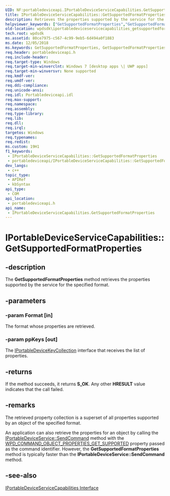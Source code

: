 ```yaml
---
UID: NF:portabledeviceapi.IPortableDeviceServiceCapabilities.GetSupportedFormatProperties
title: IPortableDeviceServiceCapabilities::GetSupportedFormatProperties (portabledeviceapi.h)
description: Retrieves the properties supported by the service for the specified format.
helpviewer_keywords: ["GetSupportedFormatProperties","GetSupportedFormatProperties method [Windows Portable Devices SDK]","GetSupportedFormatProperties method [Windows Portable Devices SDK]","IPortableDeviceServiceCapabilities interface","IPortableDeviceServiceCapabilities interface [Windows Portable Devices SDK]","GetSupportedFormatProperties method","IPortableDeviceServiceCapabilities.GetSupportedFormatProperties","IPortableDeviceServiceCapabilities::GetSupportedFormatProperties","portabledeviceapi/IPortableDeviceServiceCapabilities::GetSupportedFormatProperties","wpdsdk.iportabledeviceservicecapabilities_getsupportedformatproperties"]
old-location: wpdsdk\iportabledeviceservicecapabilities_getsupportedformatproperties.htm
tech.root: wpdsdk
ms.assetid: 80ce7975-c567-4c99-9eb5-6d494a0f1883
ms.date: 12/05/2018
ms.keywords: GetSupportedFormatProperties, GetSupportedFormatProperties method [Windows Portable Devices SDK], GetSupportedFormatProperties method [Windows Portable Devices SDK],IPortableDeviceServiceCapabilities interface, IPortableDeviceServiceCapabilities interface [Windows Portable Devices SDK],GetSupportedFormatProperties method, IPortableDeviceServiceCapabilities.GetSupportedFormatProperties, IPortableDeviceServiceCapabilities::GetSupportedFormatProperties, portabledeviceapi/IPortableDeviceServiceCapabilities::GetSupportedFormatProperties, wpdsdk.iportabledeviceservicecapabilities_getsupportedformatproperties
req.header: portabledeviceapi.h
req.include-header: 
req.target-type: Windows
req.target-min-winverclnt: Windows 7 [desktop apps \| UWP apps]
req.target-min-winversvr: None supported
req.kmdf-ver: 
req.umdf-ver: 
req.ddi-compliance: 
req.unicode-ansi: 
req.idl: Portabledeviceapi.idl
req.max-support: 
req.namespace: 
req.assembly: 
req.type-library: 
req.lib: 
req.dll: 
req.irql: 
targetos: Windows
req.typenames: 
req.redist: 
ms.custom: 19H1
f1_keywords:
 - IPortableDeviceServiceCapabilities::GetSupportedFormatProperties
 - portabledeviceapi/IPortableDeviceServiceCapabilities::GetSupportedFormatProperties
dev_langs:
 - c++
topic_type:
 - APIRef
 - kbSyntax
api_type:
 - COM
api_location:
 - portabledeviceapi.h
api_name:
 - IPortableDeviceServiceCapabilities.GetSupportedFormatProperties
---
```


# IPortableDeviceServiceCapabilities::GetSupportedFormatProperties


## -description

The <b>GetSupportedFormatProperties</b> method retrieves the properties supported by the service for the specified format.

## -parameters

### -param Format [in]

The format whose properties are retrieved.

### -param ppKeys [out]

The <a href="https://docs.microsoft.com/windows/desktop/wpd_sdk/iportabledevicekeycollection">IPortableDeviceKeyCollection</a> interface that receives the list of properties.

## -returns

If the method succeeds, it returns <b>S_OK</b>. Any other <b>HRESULT</b> value indicates that the call failed.

## -remarks

The retrieved property collection is a superset of all properties supported by an object of the specified format.

An application can also retrieve the properties for an object by calling the <a href="https://docs.microsoft.com/windows/desktop/api/portabledeviceapi/nf-portabledeviceapi-iportabledeviceservice-sendcommand">IPortableDeviceService::SendCommand</a> method with the <a href="https://docs.microsoft.com/windows/desktop/wpd_sdk/wpd-command-object-properties-get-supported2">WPD_COMMAND_OBJECT_PROPERTIES_GET_SUPPORTED</a> property passed as the command identifier. However, the <b>GetSupportedFormatProperties</b> method is typically faster than the <b>IPortableDeviceService::SendCommand</b> method.

## -see-also

<a href="https://docs.microsoft.com/windows/desktop/api/portabledeviceapi/nn-portabledeviceapi-iportabledeviceservicecapabilities">IPortableDeviceServiceCapabilities Interface</a>


